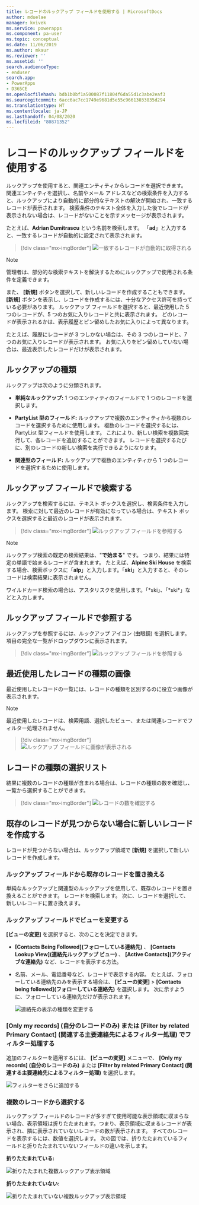 ```yaml
---
title: レコードのルックアップ フィールドを使用する | MicrosoftDocs
author: mduelae
manager: kvivek
ms.service: powerapps
ms.component: pa-user
ms.topic: conceptual
ms.date: 11/06/2019
ms.author: mkaur
ms.reviewer: ''
ms.assetid: ''
search.audienceType:
- enduser
search.app:
- PowerApps
- D365CE
ms.openlocfilehash: bdb1b0bf1a500087f11804f6da55d1c3abe2eaf3
ms.sourcegitcommit: 6acc6ac7cc1749e9681d5e55c96613033835d294
ms.translationtype: HT
ms.contentlocale: ja-JP
ms.lasthandoff: 04/08/2020
ms.locfileid: "80871352"
---
```

#  <a name="use-the-lookup-field-on-a-record"></a>レコードのルックアップ フィールドを使用する

ルックアップを使用すると、関連エンティティからレコードを選択できます。 関連エンティティを選択し、名前やメール アドレスなどの検索条件を入力すると、ルックアップにより自動的に部分的なテキストの解決が開始され、一致するレコードが表示されます。 検索条件のテキスト全体を入力した後でレコードが表示されない場合は、レコードがないことを示すメッセージが表示されます。

たとえば、**Adrian Dumitrascu** という名前を検索します。 「**ad**」と入力すると、一致するレコードが自動的に設定されて表示されます。

  > [!div class="mx-imgBorder"]
  > ![一致するレコードが自動的に取得される](media/automatically-populate-matching-records.png "一致するレコードが自動的に取得される")
  
>[!NOTE] 
>管理者は、部分的な検索テキストを解決するためにルックアップで使用される条件を定義できます。

また、 **[新規]** ボタンを選択して、新しいレコードを作成することもできます。 **[新規]** ボタンを表示し、レコードを作成するには、十分なアクセス許可を持っている必要があります。 ルックアップ フィールドを選択すると、最近使用した 5 つのレコードが、5 つのお気に入りレコードと共に表示されます。 どのレコードが表示されるかは、表示履歴とピン留めしたお気に入りによって異なります。 

たとえば、履歴にレコードが 3 つしかない場合は、その 3 つのレコードと、7 つのお気に入りレコードが表示されます。 お気に入りをピン留めしていない場合は、最近表示したレコードだけが表示されます。

## <a name="types-of-lookups"></a>ルックアップの種類

ルックアップは次のように分類されます。 

- **単純なルックアップ:** 1 つのエンティティのフィールドで 1 つのレコードを選択します。 

- **PartyList 型のフィールド:** ルックアップで複数のエンティティから複数のレコードを選択するために使用します。 複数のレコードを選択するには、PartyList 型フィールドを使用します。 これにより、新しい検索を複数回実行して、各レコードを追加することができます。 レコードを選択するたびに、別のレコードの新しい検索を実行できるようになります。
  
- **関連型のフィールド:** ルックアップで複数のエンティティから 1 つのレコードを選択するために使用します。 

## <a name="search-in-a-lookup-field"></a>ルックアップ フィールドで検索する 
ルックアップを検索するには、テキスト ボックスを選択し、検索条件を入力します。 検索に対して最近のレコードが有効になっている場合は、テキスト ボックスを選択すると最近のレコードが表示されます。

  > [!div class="mx-imgBorder"]
  > ![ルックアップ フィールドを参照する](media/MRU.png "ルックアップ フィールドを参照する")  
  
>[!NOTE]   
> ルックアップ検索の既定の検索結果は、"**で始まる**" です。 つまり、結果には特定の単語で始まるレコードが含まれます。 たとえば、**Alpine Ski House** を検索する場合、検索ボックスに「**alp**」と入力します。「**ski**」と入力すると、そのレコードは検索結果に表示されません。
>
> ワイルドカード検索の場合は、アスタリスクを使用します。「\*ski」、「\*ski\*」などと入力します。

## <a name="browse-in-a-lookup-field"></a>ルックアップ フィールドで参照する
ルックアップを参照するには、ルックアップ アイコン (虫眼鏡) を選択します。 項目の完全な一覧がドロップダウンに表示されます。

  > [!div class="mx-imgBorder"]
  > ![ルックアップ フィールドを参照する](media/MRU_1.png "ルックアップ フィールドを参照する")  
 
## <a name="most-recently-used-record-type-images"></a>最近使用したレコードの種類の画像
最近使用したレコードの一覧には、レコードの種類を区別するのに役立つ画像が表示されます。

>[!NOTE] 
>最近使用したレコードは、検索用語、選択したビュー、または関連レコードでフィルター処理されません。

  > [!div class="mx-imgBorder"]
  > ![ルックアップ フィールドに画像が表示される](media/Lookup_03-MRU_Entity_Images_56[1].png "ルックアップ フィールドに画像が表示される")  
  
## <a name="record-type-selection-list"></a>レコードの種類の選択リスト  
結果に複数のレコードの種類が含まれる場合は、レコードの種類の数を確認し、一覧から選択することができます。

  > [!div class="mx-imgBorder"]
  > ![レコードの数を確認する](media/Lookup_04-MultipleEntityTypes[1].gif "レコードの数を確認する")  
  
## <a name="create-a-new-record-if-you-dont-find-an-existing-record"></a>既存のレコードが見つからない場合に新しいレコードを作成する

レコードが見つからない場合は、ルックアップ領域で **[新規]** を選択して新しいレコードを作成します。


### <a name="replace-an-existing-record-from-a-lookup-field"></a>ルックアップ フィールドから既存のレコードを置き換える

単純なルックアップと関連型のルックアップを使用して、既存のレコードを置き換えることができます。 レコードを検索します。 次に、レコードを選択して、新しいレコードに置き換えます。

### <a name="change-a-view-in-a-lookup-field"></a>ルックアップ フィールドでビューを変更する 

**[ビューの変更]** を選択すると、次のことを決定できます。
 - **[Contacts Being Followed]\(フォローしている連絡先\)** 、 **[Contacts Lookup View]\(連絡先ルックアップ ビュー\)** 、 **[Active Contacts]\(アクティブな連絡先\)** など、レコードを表示する方法。
 - 名前、メール、電話番号など、レコードで表示する内容。 たとえば、フォローしている連絡先のみを表示する場合は、 **[ビューの変更]** \> **[Contacts being followed]\(フォローしている連絡先\)** を選択します。 次に示すように、フォローしている連絡先だけが表示されます。 

    ![連絡先の表示の種類を変更する](media/change-view.png "連絡先の表示の種類を変更する")

### <a name="filter-by-only-my-records-or-filter-by-related-primary-contact"></a>[Only my records] (自分のレコードのみ) または [Filter by related Primary Contact] (関連する主要連絡先によるフィルター処理) でフィルター処理する

追加のフィルターを適用するには、 **[ビューの変更]** メニューで、 **[Only my records] (自分のレコードのみ)** または **[Filter by related Primary Contact] (関連する主要連絡先によるフィルター処理)** を選択します。

![フィルターをさらに追加する](media/extra_filters.png "フィルターをさらに追加する")

### <a name="choose-from-multiple-records"></a>複数のレコードから選択する

ルックアップ フィールドのレコードが多すぎて使用可能な表示領域に収まらない場合、表示領域は折りたたまれます。つまり、表示領域に収まるレコードが表示され、隣に表示されていないレコードの数が表示されます。 すべてのレコードを表示するには、数値を選択します。 次の図では、折りたたまれているフィールドと折りたたまれていないフィールドの違いを示します。

**折りたたまれている:**

![折りたたまれた複数ルックアップ表示領域](media/collapsed-multi-lookup-display-area.png "折りたたまれた複数ルックアップ表示領域")


**折りたたまれていない:**

![折りたたまれていない複数ルックアップ表示領域](media/non-collapsed-multi-lookup-display-area.png "折りたたまれていない複数ルックアップ表示領域")
